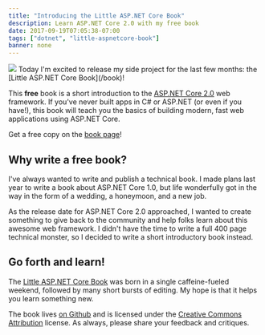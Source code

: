 ```yaml
---
title: "Introducing the Little ASP.NET Core Book"
description: Learn ASP.NET Core 2.0 with my free book
date: 2017-09-19T07:05:38-07:00
tags: ["dotnet", "little-aspnetcore-book"]
banner: none
---
```


<img src="/img/little-aspnetcore-book-mock.png" class="headshot">
Today I'm excited to release my side project for the last few months: the [Little ASP.NET Core Book](/book)! 

This **free** book is a short introduction to the [ASP.NET Core 2.0](https://docs.asp.net) web framework. If you've never built apps in C# or ASP.NET (or even if you have!), this book will teach you the basics of building modern, fast web applications using ASP.NET Core.

Get a free copy on the [book page](/book)!

<!--more-->

## Why write a free book?

I've always wanted to write and publish a technical book. I made plans last year to write a book about ASP.NET Core 1.0, but life wonderfully got in the way in the form of a wedding, a honeymoon, and a new job.

As the release date for ASP.NET Core 2.0 approached, I wanted to create something to give back to the community and help folks learn about this awesome web framework. I didn't have the time to write a full 400 page technical monster, so I decided to write a short introductory book instead.

## Go forth and learn!

The [Little ASP.NET Core Book](/book) was born in a single caffeine-fueled weekend, followed by many short bursts of editing. My hope is that it helps you learn something new.

The book lives [on Github](https://github.com/nbarbettini/little-aspnetcore-book) and is licensed under the [Creative Commons Attribution](https://creativecommons.org/licenses/by/4.0/) license. As always, please share your feedback and critiques.
